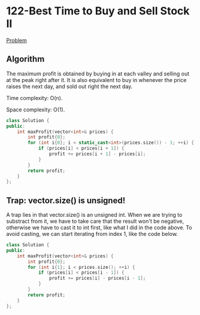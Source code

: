 # 122-Best Time to Buy and Sell Stock II

[Problem](https://leetcode.com/problems/best-time-to-buy-and-sell-stock-ii/)

## Algorithm

The maximum profit is obtained by buying in at each valley and selling out at the peak right after it. It is also equivalent to buy in whenever the price raises the next day, and sold out right the next day.

Time complexity: O(n).

Space complexity: O(1).

```c++
class Solution {
public:
    int maxProfit(vector<int>& prices) {
        int profit{0};
        for (int i{0}; i < static_cast<int>(prices.size()) - 1; ++i) {
            if (prices[i] < prices[i + 1]) {
                profit += prices[i + 1] - prices[i];
            }
        }
        return profit;
    }
};
```

## Trap: vector.size() is unsigned!

A trap lies in that vector.size() is an unsigned int. When we are trying to substract from it, we have to take care that the result won't be negative, otherwise we have to cast it to int first, like what I did in the code above. To avoid casting, we can start iterating from index 1, like the code below.

```c++
class Solution {
public:
    int maxProfit(vector<int>& prices) {
        int profit{0};
        for (int i{1}; i < prices.size(); ++i) {
            if (prices[i] < prices[i - 1]) {
                profit += prices[i] - prices[i - 1];
            }
        }
        return profit;
    }
};
```

